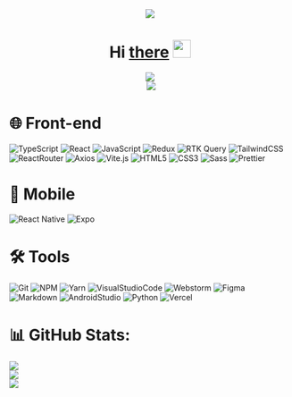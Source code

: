 <div align="center">
	<img src="https://media.tenor.com/3B6fE1zIaHMAAAAd/hotz-hacker.gif" />
	<h1 align="center">
<!-- 		Hi there, I'm
		<a href="https://github.com/Bazelit" target="_blank">David</a> -->
		Hi
		<a href="https://github.com/Bazelit" target="_blank">there</a>
		<img
			src="https://github.com/blackcater/blackcater/raw/main/images/Hi.gif"
			height="32"
		/>
	</h1>
</div>

<div align="center">
	<img
		align="center"
		src="https://readme-typing-svg.herokuapp.com?font=JetBrains+Mono+Medium&pause=1000&color=70A5FD&center=%D0%9B%D0%9E%D0%96%D0%AC&vCenter=%D0%9B%D0%9E%D0%96%D0%AC&repeat=%D0%B8%D1%81%D1%82%D0%B8%D0%BD%D0%BD%D1%8B%D0%B9&width=435&lines=%F0%9F%91%A8%F0%9F%8F%BB%E2%80%8D%F0%9F%92%BBI+am+a+Frontend+developer"
	/>
</div>

<div align="center">
	<a href="https://www.codewars.com/users/Bazelit"
		><img src="https://www.codewars.com/users/Bazelit/badges/small" alt=""
	/></a>
	<img src="https://komarev.com/ghpvc/?username=your-github-Bazelit" />
</div>

# 🌐 Front-end

![TypeScript](https://ziadoua.github.io/m3-Markdown-Badges/badges/TypeScript/typescript1.svg)
![React](https://ziadoua.github.io/m3-Markdown-Badges/badges/React/react2.svg)
![JavaScript](https://ziadoua.github.io/m3-Markdown-Badges/badges/Javascript/javascript3.svg)
![Redux](https://ziadoua.github.io/m3-Markdown-Badges/badges/Redux/redux1.svg)
![RTK Query](https://pouch.jumpshare.com/preview/EPynaohHPfxdU_Tg_C_9BwrbQy_b9OWLItpg99XtXlf3h3KadbRQwI8Q8Gtfb5Wy_EAB_U0cRr0bl7YrexV9GqBPyILTCSV7h8axZIyNUyY)
![TailwindCSS](https://ziadoua.github.io/m3-Markdown-Badges/badges/TailwindCSS/tailwindcss2.svg)
![ReactRouter](https://pouch.jumpshare.com/preview/nonjL1vVCNUR7LL7hG120mfc2SWYCX0iLx2BpJN53X3eemAr7euITWVuTbXpcV28_EAB_U0cRr0bl7YrexV9GkGlfgkq85NJIZktRTGkUO0)
![Axios](https://ziadoua.github.io/m3-Markdown-Badges/badges/Axios/axios3.svg)
![Vite.js](https://ziadoua.github.io/m3-Markdown-Badges/badges/ViteJS/vitejs1.svg)
![HTML5](https://ziadoua.github.io/m3-Markdown-Badges/badges/HTML/html2.svg)
![CSS3](https://ziadoua.github.io/m3-Markdown-Badges/badges/CSS/css2.svg)
![Sass](https://ziadoua.github.io/m3-Markdown-Badges/badges/Sass/sass2.svg)
![Prettier](https://ziadoua.github.io/m3-Markdown-Badges/badges/Prettier/prettier3.svg)
<!-- ![React Query](https://svgshare.com/i/16zE.svg) -->
# 📱 Mobile

![React Native](https://ziadoua.github.io/m3-Markdown-Badges/badges/ReactNative/reactnative3.svg)
![Expo](https://ziadoua.github.io/m3-Markdown-Badges/badges/Expo/expo2.svg)

# 🛠 Tools
![Git](https://ziadoua.github.io/m3-Markdown-Badges/badges/Git/git2.svg)
![NPM](https://ziadoua.github.io/m3-Markdown-Badges/badges/npm/npm1.svg)
![Yarn](https://ziadoua.github.io/m3-Markdown-Badges/badges/Yarn/yarn2.svg)
![VisualStudioCode](https://ziadoua.github.io/m3-Markdown-Badges/badges/VisualStudioCode/visualstudiocode2.svg)
![Webstorm](https://ziadoua.github.io/m3-Markdown-Badges/badges/Webstorm/webstorm3.svg)
![Figma](https://ziadoua.github.io/m3-Markdown-Badges/badges/Figma/figma2.svg)
![Markdown](https://ziadoua.github.io/m3-Markdown-Badges/badges/Markdown/markdown3.svg)
![AndroidStudio](https://ziadoua.github.io/m3-Markdown-Badges/badges/AndroidStudio/androidstudio3.svg)
![Python](https://ziadoua.github.io/m3-Markdown-Badges/badges/Python/python3.svg)
![Vercel](https://ziadoua.github.io/m3-Markdown-Badges/badges/Vercel/vercel1.svg)




<!--
# 💻 Tech Stack:
![React](https://img.shields.io/badge/react-%2320232a.svg?style=for-the-badge&logo=react&logoColor=%2361DAFB) ![React Native](https://img.shields.io/badge/react_native-%2320232a.svg?style=for-the-badge&logo=react&logoColor=%2361DAFB) ![React Router](https://img.shields.io/badge/React_Router-CA4245?style=for-the-badge&logo=react-router&logoColor=white) ![JavaScript](https://img.shields.io/badge/javascript-%23323330.svg?style=for-the-badge&logo=javascript&logoColor=%23F7DF1E) ![HTML5](https://img.shields.io/badge/html5-%23E34F26.svg?style=for-the-badge&logo=html5&logoColor=white) ![CSS3](https://img.shields.io/badge/css3-%231572B6.svg?style=for-the-badge&logo=css3&logoColor=white) ![SASS](https://img.shields.io/badge/SASS-hotpink.svg?style=for-the-badge&logo=SASS&logoColor=white) ![Python](https://img.shields.io/badge/python-3670A0?style=for-the-badge&logo=python&logoColor=ffdd54) ![Figma](https://img.shields.io/badge/figma-%23F24E1E.svg?style=for-the-badge&logo=figma&logoColor=white) ![GithubPages](https://img.shields.io/badge/github%20pages-121013?style=for-the-badge&logo=github&logoColor=white)
 -->


# 📊 GitHub Stats:
![](https://github-readme-stats.vercel.app/api?username=Bazelit&theme=react&hide_border=true&include_all_commits=false&count_private=false)<br/>
![](https://github-readme-streak-stats.herokuapp.com/?user=Bazelit&theme=react&hide_border=true)<br/>
![](https://github-readme-stats.vercel.app/api/top-langs/?username=Bazelit&theme=react&hide_border=true&include_all_commits=false&count_private=false&layout=compact)

<!--
---
[![](https://visitcount.itsvg.in/api?id=Bazelit&icon=0&color=0)](https://visitcount.itsvg.in)
 -->


<!-- Proudly created with GPRM ( https://gprm.itsvg.in ) -->

<!--
### 😂 Random Dev Meme
<img src='https://randommeme-five.vercel.app/' style="height: 400px;"/>
 -->

<!--
 **Bazelit/Bazelit** is a ✨ _special_ ✨ repository because its `README.md` (this file) appears on your GitHub profile.
 
 Here are some ideas to get you started:
 
 - 🔭 I’m currently working on ...
 - 🌱 I’m currently learning ...
 - 👯 I’m looking to collaborate on ...
 - 🤔 I’m looking for help with ...
 - 💬 Ask me about ...
 - 📫 How to reach me: ...
 - 😄 Pronouns: ...
 - ⚡ Fun fact: ...
 
 -->



<!-- Proudly created with GPRM ( https://gprm.itsvg.in ) -->
